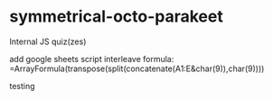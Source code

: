 # symmetrical-octo-parakeet
Internal JS quiz(zes)


add google sheets script
interleave formula:  =ArrayFormula(transpose(split(concatenate(A1:E&char(9)),char(9))))

testing
